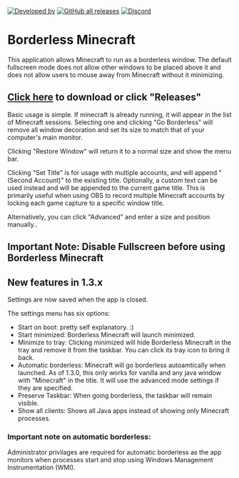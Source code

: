 <a href="https://github.com/Mr-Technician">![Developed by](https://img.shields.io/badge/Developed%20by-Mr--Technician-green?logo=Windows%20Terminal)</a>
<a href="https://github.com/Mr-Technician/BorderlessMinecraft/releases">![GitHub all releases](https://img.shields.io/github/downloads/Mr-Technician/BorderlessMinecraft/total?label=Downloads&logo=Github)</a>
<a href="https://discord.gg/gbR7qba6uv">![Discord](https://img.shields.io/discord/781003003297267725?label=Discord&logo=Discord)</a>

# Borderless Minecraft
This application allows Minecraft to run as a borderless window. The default fullscreen mode does not allow other windows to be placed above it and does not allow users to mouse away from Minecraft without it minimizing.

## [Click here](https://github.com/Mr-Technician/BorderlessMinecraft/releases) to download or click "Releases"

Basic usage is simple. If minecraft is already running, it will appear in the list of Minecraft sessions. Selecting one and clicking "Go Borderless" will remove all window decoration and set its size to match that of your computer's main monitor.

Clicking "Restore Window" will return it to a normal size and show the menu bar.

Clicking "Set Title" is for usage with multiple accounts, and will append "(Second Account)" to the existing title. Optionally, a custom text can be used instead and will be appended to the current game title. This is primarily useful when using OBS to record multiple Minecraft accounts by locking each game capture to a specific window title.

Alternatively, you can click "Advanced" and enter a size and position manually..

## Important Note: Disable Fullscreen before using Borderless Minecraft

## New features in 1.3.x

Settings are now saved when the app is closed.

The settings menu has six options:

- Start on boot: pretty self explanatory. :)
- Start minimized: Borderless Minecraft will launch minimized.
- Minimize to tray: Clicking minimized will hide Borderless Minecraft in the tray and remove it from the taskbar. You can click its tray icon to bring it back.
- Automatic borderless: Minecraft will go borderless autoamtically when launched. As of 1.3.0, this only works for vanilla and any java window with "Minecraft" in the title. It will use the advanced mode settings if they are specified.
- Preserve Taskbar: When going borderless, the taskbar will remain visible.
- Show all clients: Shows all Java apps instead of showing only Minecraft processes.

### Important note on automatic borderless:

Administrator privilages are required for automatic borderless as the app monitors when processes start and stop using Windows Management Instrumentation (WMI).
